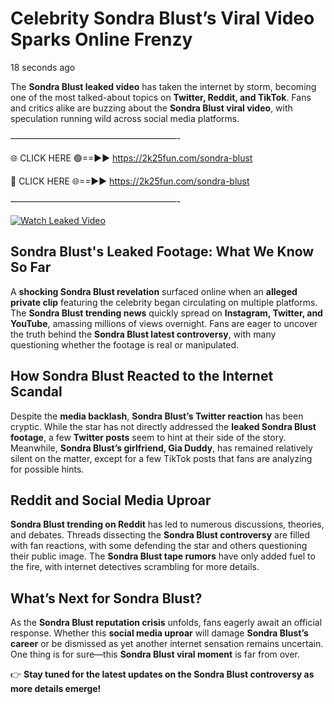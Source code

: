 # Celebrity Sondra Blust’s Viral Video Sparks Online Frenzy

18 seconds ago

The **Sondra Blust leaked video** has taken the internet by storm, becoming one of the most talked-about topics on **Twitter, Reddit, and TikTok**. Fans and critics alike are buzzing about the **Sondra Blust viral video**, with speculation running wild across social media platforms.

———————————————————-

🌐 CLICK HERE 🟢==►► https://2k25fun.com/sondra-blust

🔴 CLICK HERE 🌐==►► https://2k25fun.com/sondra-blust

———————————————————-

[![Watch Leaked Video](https://miro.medium.com/v2/resize:fit:828/format:webp/1*cilzJN44JGOrTw9NJCrNHA.gif "Watch Leaked Video")](https://2k25fun.com/sondra-blust)

## **Sondra Blust's Leaked Footage: What We Know So Far**  
A **shocking Sondra Blust revelation** surfaced online when an **alleged private clip** featuring the celebrity began circulating on multiple platforms. The **Sondra Blust trending news** quickly spread on **Instagram, Twitter, and YouTube**, amassing millions of views overnight. Fans are eager to uncover the truth behind the **Sondra Blust latest controversy**, with many questioning whether the footage is real or manipulated.  

## **How Sondra Blust Reacted to the Internet Scandal**  
Despite the **media backlash**, **Sondra Blust’s Twitter reaction** has been cryptic. While the star has not directly addressed the **leaked Sondra Blust footage**, a few **Twitter posts** seem to hint at their side of the story. Meanwhile, **Sondra Blust’s girlfriend, Gia Duddy**, has remained relatively silent on the matter, except for a few TikTok posts that fans are analyzing for possible hints.  

## **Reddit and Social Media Uproar**  
**Sondra Blust trending on Reddit** has led to numerous discussions, theories, and debates. Threads dissecting the **Sondra Blust controversy** are filled with fan reactions, with some defending the star and others questioning their public image. The **Sondra Blust tape rumors** have only added fuel to the fire, with internet detectives scrambling for more details.  

## **What’s Next for Sondra Blust?**  
As the **Sondra Blust reputation crisis** unfolds, fans eagerly await an official response. Whether this **social media uproar** will damage **Sondra Blust’s career** or be dismissed as yet another internet sensation remains uncertain. One thing is for sure—this **Sondra Blust viral moment** is far from over.  

👉 **Stay tuned for the latest updates on the Sondra Blust controversy as more details emerge!**  